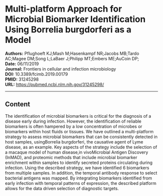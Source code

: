 # Multi-platform Approach for Microbial Biomarker Identification Using Borrelia burgdorferi as a Model

**Authors:** Pflughoeft KJ;Mash M;Hasenkampf NR;Jacobs MB;Tardo AC;Magee DM;Song L;LaBaer J;Philipp MT;Embers ME;AuCoin DP;  
**Date:** 06/11/2019  
**Journal:** Frontiers in cellular and infection microbiology  
**DOI:** 10.3389/fcimb.2019.00179  
**PMID:** 31245298  
**URL:** https://pubmed.ncbi.nlm.nih.gov/31245298/

---

## Content

The identification of microbial biomarkers is critical for the diagnosis of a disease early during infection. However, the identification of reliable biomarkers is often hampered by a low concentration of microbes or biomarkers within host fluids or tissues. We have outlined a multi-platform strategy to assess microbial biomarkers that can be consistently detected in host samples, usingBorrelia burgdorferi, the causative agent of Lyme disease, as an example. Key aspects of the strategy include the selection of a macaque model of human disease,in vivoMicrobial Antigen Discovery (InMAD), and proteomic methods that include microbial biomarker enrichment within samples to identify secreted proteins circulating during infection. Using the described strategy, we have identified 6 biomarkers from multiple samples. In addition, the temporal antibody response to select bacterial antigens was mapped. By integrating biomarkers identified from early infection with temporal patterns of expression, the described platform allows for the data driven selection of diagnostic targets.
